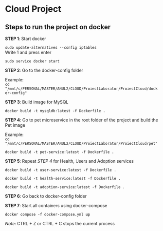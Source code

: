 # **Cloud Project**

## **Steps to run the project on docker**

**STEP 1**: Start docker

`sudo update-alternatives --config iptables` \
Write 1 and press enter

`sudo service docker start`

**STEP 2**: Go to the docker-config folder

Example: \
`cd "/mnt/c/PERSONAL/MASTER/ANUL2/CLOUD/ProiectLaborator/ProiectCloud/docker-config"`

**STEP 3**: Build image for MySQL

`docker build -t mysqldb:latest -f Dockerfile .`

**STEP 4**: Go to pet microservice in the root folder of the project and build the Pet image

Example: \
`cd "/mnt/c/PERSONAL/MASTER/ANUL2/CLOUD/ProiectLaborator/ProiectCloud/pet"`

`docker build -t pet-service:latest -f Dockerfile .`

**STEP 5**: Repeat _STEP 4_ for Health, Users and Adoption services

`docker build -t user-service:latest -f Dockerfile .`

`docker build -t health-service:latest -f Dockerfile .`

`docker build -t adoption-service:latest -f Dockerfile .`

**STEP 6**: Go back to docker-config folder

**STEP 7**: Start all containers using docker-compose

`docker compose -f docker-compose.yml up`

_Note_: CTRL + Z or CTRL + C stops the current process
